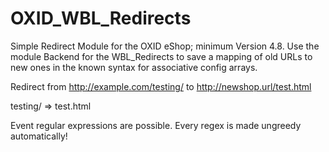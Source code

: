 OXID_WBL_Redirects
==================

Simple Redirect Module for the OXID eShop; minimum Version 4.8. 
Use the module Backend for the WBL_Redirects to save a mapping of old URLs to new ones in the known syntax for associative config arrays. 

Redirect from http://example.com/testing/ to http://newshop.url/test.html 

testing/ => test.html

Event regular expressions are possible. Every regex is made ungreedy automatically!
